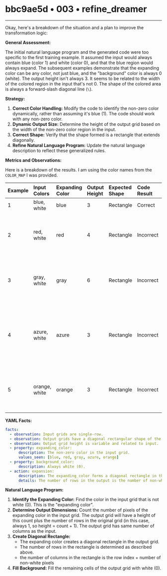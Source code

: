 # bbc9ae5d • 003 • refine_dreamer

---
Okay, here's a breakdown of the situation and a plan to improve the transformation logic:

**General Assessment:**

The initial natural language program and the generated code were too specific to the first training example. It assumed the input would always contain blue (color 1) and white (color 0), and that the blue region would always expand. The subsequent examples demonstrate that the expanding color can be any color, not just blue, and the "background" color is always 0 (white). The output height isn't always 3. It seems to be related to the width of the colored region in the input that's not 0. The shape of the colored area is always a forward-slash diagonal line (`\`).

**Strategy:**

1.  **Correct Color Handling:** Modify the code to identify the non-zero color dynamically, rather than assuming it's blue (1). The code should work with any non-zero color.
2.  **Dynamic Output Size:** Determine the height of the output grid based on the width of the non-zero color region in the input.
3.  **Correct Shape:** Verify that the shape formed is a rectangle that extends diagonally.
4.  **Refine Natural Language Program:** Update the natural language description to reflect these generalized rules.

**Metrics and Observations:**

Here is a breakdown of the results. I am using the color names from the `COLOR_MAP` I was provided.

| Example | Input Colors     | Expanding Color | Output Height | Expected Shape  | Code Result | Issues                                                                    |
| :------ | :--------------- | :-------------- | :------------ | :------------- | :---------- | :------------------------------------------------------------------------ |
| 1       | blue, white      | blue            | 3             | Rectangle        | Correct      | None                                                                      |
| 2       | red, white       | red             | 4          | Rectangle   | Incorrect    | Wrong color, wrong height, hardcoded blue (1) expansion                 |
| 3       | gray, white      | gray            | 6          | Rectangle  | Incorrect    | Wrong color, wrong height, hardcoded blue (1) expansion                 |
| 4       | azure, white     | azure           | 3          | Rectangle   | Incorrect    | Wrong color, wrong height, hardcoded blue (1) expansion, rows and cols flipped                |
| 5       | orange, white    | orange          | 3            | Rectangle    | Incorrect    | Wrong color, wrong height, hardcoded blue (1) expansion                 |

**YAML Facts:**

```yaml
facts:
  - observation: Input grids are single-row.
  - observation: Output grids have a diagonal rectangular shape of the non-zero color.
  - observation: Output grid height is variable and related to input.
  - property: expanding_color:
      description: The non-zero color in the input grid.
      values_seen: [blue, red, gray, azure, orange]
  - property: background_color:
      description: Always white (0).
  - action: expansion:
      description: The expanding_color forms a diagonal rectangle in the output.
      details: The number of rows in the output is the number of non-white (value 0) pixels, plus one. The added row continues the forward-slash diagonal extension of the non-white pixels.
```

**Natural Language Program:**

1.  **Identify the Expanding Color:** Find the color in the input grid that is not white (0). This is the "expanding color".
2.  **Determine Output Dimensions:** Count the number of pixels of the expanding color in the input grid. The output grid will have a height of this count plus the number of rows in the original grid (in this case, always 1, so height = count + 1). The output grid has same number of columns as the input.
3.  **Create Diagonal Rectangle:**
    *   The expanding color creates a diagonal rectangle in the output grid.
    * The number of rows in the rectangle is determined as described above.
    * the number of columns in the rectangle is the row index + number of non-white pixels
4.  **Fill Background:** Fill the remaining cells of the output grid with white (0).

